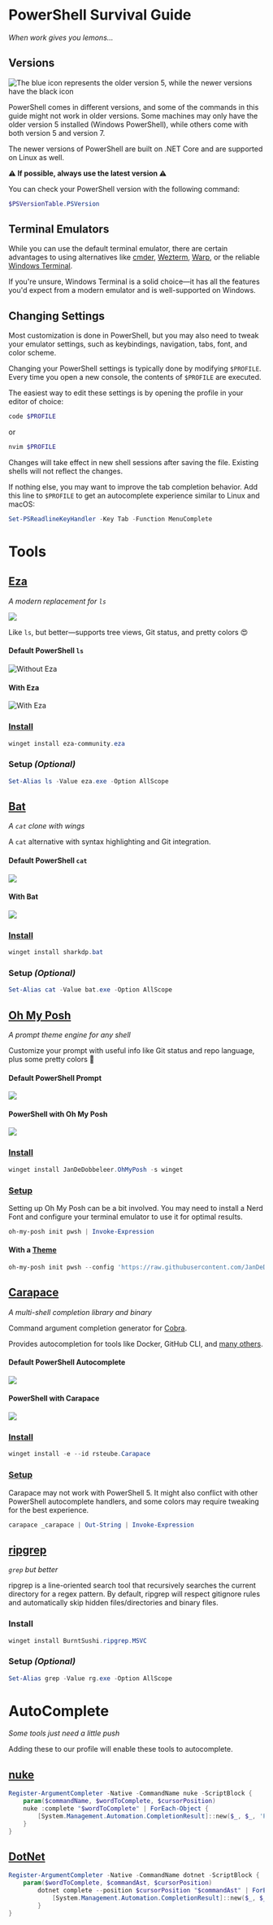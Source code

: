 # PowerShell Survival Guide

_When work gives you lemons..._

## Versions

![The blue icon represents the older version 5, while the newer versions have the black icon](./billder/powershell_versions.png)

PowerShell comes in different versions, and some of the commands in this guide might not work in older versions. Some machines may only have the older version 5 installed (Windows PowerShell), while others come with both version 5 and version 7.

The newer versions of PowerShell are built on .NET Core and are supported on Linux as well.

**⚠️ If possible, always use the latest version ⚠️**

You can check your PowerShell version with the following command:

```ps1
$PSVersionTable.PSVersion
```

## Terminal Emulators

While you can use the default terminal emulator, there are certain advantages to using alternatives like [cmder](https://cmder.app/), [Wezterm](https://wezterm.org/), [Warp](https://www.warp.dev/), or the reliable [Windows Terminal](https://github.com/microsoft/terminal).

If you're unsure, Windows Terminal is a solid choice—it has all the features you'd expect from a modern emulator and is well-supported on Windows.

## Changing Settings

Most customization is done in PowerShell, but you may also need to tweak your emulator settings, such as keybindings, navigation, tabs, font, and color scheme.

Changing your PowerShell settings is typically done by modifying `$PROFILE`. Every time you open a new console, the contents of `$PROFILE` are executed.

The easiest way to edit these settings is by opening the profile in your editor of choice:

```ps1
code $PROFILE
```

or

```ps1
nvim $PROFILE
```

Changes will take effect in new shell sessions after saving the file. Existing shells will not reflect the changes.

If nothing else, you may want to improve the tab completion behavior. Add this line to `$PROFILE` to get an autocomplete experience similar to Linux and macOS:

```ps1
Set-PSReadlineKeyHandler -Key Tab -Function MenuComplete
```

# Tools

## [Eza](https://github.com/eza-community/eza)

_A modern replacement for `ls`_

![](./gif/eza.gif)

Like `ls`, but better—supports tree views, Git status, and pretty colors 😍

#### Default PowerShell `ls`

![Without Eza](./billder/ls-f%C3%B8r.png)

#### With Eza

![With Eza](./billder/ls-efter.png)

### [Install](https://github.com/eza-community/eza/blob/main/INSTALL.md#scoop-windows)

```ps1
winget install eza-community.eza
```

### Setup _(Optional)_

```ps1
Set-Alias ls -Value eza.exe -Option AllScope
```

## [Bat](https://github.com/sharkdp/bat)

_A `cat` clone with wings_

A `cat` alternative with syntax highlighting and Git integration.

#### Default PowerShell `cat`

![](./billder/cat-f%C3%B8r.png)

#### With Bat

![](./billder/cat-efter.png)

### [Install](https://github.com/sharkdp/bat?tab=readme-ov-file#with-winget)

```ps1
winget install sharkdp.bat
```

### Setup _(Optional)_

```ps1
Set-Alias cat -Value bat.exe -Option AllScope
```

## [Oh My Posh](https://ohmyposh.dev/)

_A prompt theme engine for any shell_

Customize your prompt with useful info like Git status and repo language, plus some pretty colors 🤩

#### Default PowerShell Prompt

![](./billder/uden-oh-my-posh.png)

#### PowerShell with Oh My Posh

![](./billder/med-oh-my-posh.png)

### [Install](https://ohmyposh.dev/docs/installation/windows#installation)

```ps1
winget install JanDeDobbeleer.OhMyPosh -s winget
```

### [Setup](https://ohmyposh.dev/docs/installation/prompt)

Setting up Oh My Posh can be a bit involved. You may need to install a Nerd Font and configure your terminal emulator to use it for optimal results.

```ps1
oh-my-posh init pwsh | Invoke-Expression
```

#### With a [Theme](https://ohmyposh.dev/docs/themes)

```ps1
oh-my-posh init pwsh --config 'https://raw.githubusercontent.com/JanDeDobbeleer/oh-my-posh/refs/heads/main/themes/multiverse-neon.omp.json' | Invoke-Expression
```

## [Carapace](https://carapace.sh/)

_A multi-shell completion library and binary_

Command argument completion generator for [Cobra](https://github.com/spf13/cobra).

Provides autocompletion for tools like Docker, GitHub CLI, and [many others](https://carapace-sh.github.io/carapace-bin/completers.html).

#### Default PowerShell Autocomplete

![](./gif/uden-carapace.apng)

#### PowerShell with Carapace

![](./gif/med-carapace.apng)

### [Install](https://carapace-sh.github.io/carapace-bin/install.html#winget)

```ps1
winget install -e --id rsteube.Carapace
```

### [Setup](https://carapace-sh.github.io/carapace-bin/setup.html#powershell)

Carapace may not work with PowerShell 5. It might also conflict with other PowerShell autocomplete handlers, and some colors may require tweaking for the best experience.

```ps1
carapace _carapace | Out-String | Invoke-Expression
```

## [ripgrep](https://github.com/BurntSushi/ripgrep)

_`grep` but better_

ripgrep is a line-oriented search tool that recursively searches the current directory for a regex pattern. By default, ripgrep will respect gitignore rules and automatically skip hidden files/directories and binary files.

### Install

```ps1
winget install BurntSushi.ripgrep.MSVC
```

### Setup _(Optional)_

```ps1
Set-Alias grep -Value rg.exe -Option AllScope
```

# AutoComplete

_Some tools just need a little push_

Adding these to our profile will enable these tools to autocomplete.

## [nuke](https://nuke.build/docs/global-tool/shell-completion/#configuration)

```ps1
Register-ArgumentCompleter -Native -CommandName nuke -ScriptBlock {
    param($commandName, $wordToComplete, $cursorPosition)
    nuke :complete "$wordToComplete" | ForEach-Object {
        [System.Management.Automation.CompletionResult]::new($_, $_, 'ParameterValue', $_)
    }
}
```

## [DotNet](https://learn.microsoft.com/en-us/dotnet/core/tools/enable-tab-autocomplete#powershell)

```ps1
Register-ArgumentCompleter -Native -CommandName dotnet -ScriptBlock {
    param($wordToComplete, $commandAst, $cursorPosition)
        dotnet complete --position $cursorPosition "$commandAst" | ForEach-Object {
            [System.Management.Automation.CompletionResult]::new($_, $_, 'ParameterValue', $_)
        }
}
```
